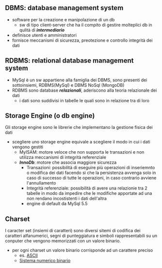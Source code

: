 ## DBMS: database management system
- software per la creazione e manipolazione di un db
  - sw di tipo client-server che ha il compito di gestire molteplici db in qulità di ***intermediario***
- definisce utenti e amministratori
- fornisce meccanismi di sicurezza, preotezione e controllo integrità dei dati <br>

## RDBMS: relational database management system
- MySql è un sw appartiene alla famiglia dei DBMS, sono presenti dei sottoinsiemi, RDBMS(MySql) e DBMS NoSql (MongoDB)
- RDBMS sono database ***relazionali***, aderiscono alla teoria relazionale dei dati
   - i dati sono suddivisi in tabelle le quali sono in relazione tra di loro<br>
   
## Storage Engine (o db engine)
Gli storage engine sono le librerie che implementano la gestione fisica dei dati
- scegliere uno storage engine equivale a scegliere il modo in cui i dati vengono gestiti
   - MyISAM: motore veloce che non supporta le transazioni e non utilizza meccanismi di integrità referenziale
   - ***InnoDb***: motore che associa maggiore sicurezza
     - Transazioni: possibilità di eseguire più operazioni di inseriemnto o modifica dei dati facendo sì che la persistenza avvenga solo in caso di successo di tutte le operazioni, in caso contrario avviene l'annullamento
     - Integrità referenziale: possibilità di avere una relazionie tra 2 tabelle in modo da impedire che le modifiche apportate ad una non rendano incostistenti i dati dell'altra
     - engine di default da MySql 5.5 <br>

## Charset
I caracter set (insiemi di caratteri) sono diversi sitemi di codifica dei caratteri alfanumerici, segni di punteggiatura e simboli rappresentabili su un conputer che vengono memorizzati con un valore binario.
- per ogni charset un valore binario corrisponde ad un carattere preciso
   - es. [ASCII](https://it.wikipedia.org/wiki/ASCII)
   - [Sistema numerico binario](https://it.wikipedia.org/wiki/Sistema_numerico_binario)   
